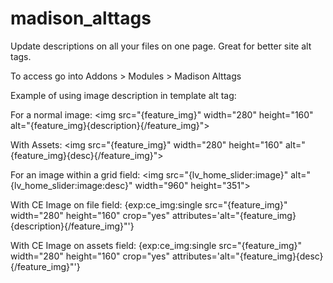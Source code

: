 # madison_alttags
Update descriptions on all your files on one page. Great for better site alt tags. 

To access go into Addons > Modules > Madison Alttags

Example of using image description in template alt tag: 

For a normal image:
&lt;img src="{feature_img}" width="280" height="160" alt="{feature_img}{description}{/feature_img}">

With Assets: 
&lt;img src="{feature_img}" width="280" height="160" alt="{feature_img}{desc}{/feature_img}">

For an image within a grid field:
&lt;img src="{lv_home_slider:image}" alt="{lv_home_slider:image:desc}" width="960" height="351">

With CE Image on file field: 
{exp:ce_img:single src="{feature_img}" width="280" height="160" crop="yes" attributes='alt="{feature_img}{description}{/feature_img}"'}

With CE Image on assets field: 
{exp:ce_img:single src="{feature_img}" width="280" height="160" crop="yes" attributes='alt="{feature_img}{desc}{/feature_img}"'}

